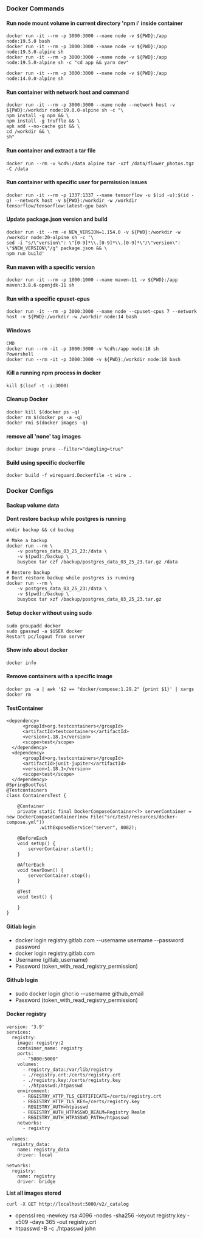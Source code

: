 ### Docker Commands

#### Run node mount volume in current directory 'npm i' inside container

```
docker run -it --rm -p 3000:3000 --name node -v ${PWD}:/app node:19.5.0 bash
docker run -it --rm -p 3000:3000 --name node -v ${PWD}:/app node:19.5.0-alpine sh
docker run -it --rm -p 3000:3000 --name node -v ${PWD}:/app node:19.5.0-alpine sh -c "cd app && yarn dev"

docker run -it --rm -p 3000:3000 --name node -v ${PWD}:/app node:14.0.0-alpine sh
```

#### Run container with network host and command

```
docker run -it --rm -p 3000:3000 --name node --network host -v ${PWD}:/workdir node:19.0.0-alpine sh -c "\
npm install -g npm && \
npm install -g truffle && \
apk add --no-cache git && \
cd /workdir && \
sh"
```

#### Run container and extract a tar file

```
docker run --rm -v %cd%:/data alpine tar -xzf /data/flower_photos.tgz -C /data
```

#### Run container with specific user for permission issues

```
docker run -it --rm -p 1337:1337 --name tensorflow -u $(id -u):$(id -g) --network host -v ${PWD}:/workdir -w /workdir tensorflow/tensorflow:latest-gpu bash
```

#### Update package.json version and build

```
docker run -it --rm -e NEW_VERSION=1.154.0 -v ${PWD}:/workdir -w /workdir node:20-alpine sh -c '\
sed -i "s/\"version\": \"[0-9]*\\.[0-9]*\\.[0-9]*\"/\"version\": \"$NEW_VERSION\"/g" package.json && \
npm run build'
```

#### Run maven with a specific version

```
docker run -it --rm -p 1000:1000 --name maven-11 -v ${PWD}:/app maven:3.8.6-openjdk-11 sh
```

#### Run with a specific cpuset-cpus

```
docker run -it --rm -p 3000:3000 --name node --cpuset-cpus 7 --network host -v ${PWD}:/workdir -w /workdir node:14 bash
```

#### Windows

```
CMD
docker run --rm -it -p 3000:3000 -v %cd%:/app node:18 sh
Powershell
docker run --rm -it -p 3000:3000 -v ${PWD}:/workdir node:18 bash
```

#### Kill a running npm process in docker

```
kill $(lsof -t -i:3000)
```

#### Cleanup Docker

```
docker kill $(docker ps -q)
docker rm $(docker ps -a -q)
docker rmi $(docker images -q)
```

#### remove all 'none' tag images

```
docker image prune --filter="dangling=true"
```

#### Build using specific dockerfile

```
docker build -f wireguard.Dockerfile -t wire .
```

### Docker Configs

#### Backup volume data

**Dont restore backup while postgres is running**

```
mkdir backup && cd backup

# Make a backup
docker run --rm \
    -v postgres_data_03_25_23:/data \
    -v $(pwd):/backup \
    busybox tar czf /backup/postgres_data_03_25_23.tar.gz /data
    
# Restore backup
# Dont restore backup while postgres is running
docker run --rm \
    -v postgres_data_03_25_23:/data \
    -v $(pwd):/backup \
    busybox tar xzf /backup/postgres_data_03_25_23.tar.gz
```

#### Setup docker without using sudo

```
sudo groupadd docker
sudo gpasswd -a $USER docker
Restart pc/logout from server
```

#### Show info about docker

```
docker info
```

#### Remove containers with a specific image

```
docker ps -a | awk '$2 == "docker/compose:1.29.2" {print $1}' | xargs docker rm
```

#### TestContainer

```
<dependency>
      <groupId>org.testcontainers</groupId>
      <artifactId>testcontainers</artifactId>
      <version>1.18.1</version>
      <scope>test</scope>
  </dependency>
  <dependency>
      <groupId>org.testcontainers</groupId>
      <artifactId>junit-jupiter</artifactId>
      <version>1.18.1</version>
      <scope>test</scope>
  </dependency>
@SpringBootTest
@Testcontainers
class ContainersTest {

    @Container
    private static final DockerComposeContainer<?> serverContainer = new DockerComposeContainer(new File("src/test/resources/docker-compose.yml"))
            .withExposedService("server", 8082);

    @BeforeEach
    void setUp() {
        serverContainer.start();
    }

    @AfterEach
    void tearDown() {
        serverContainer.stop();
    }

    @Test
    void test() {

    }
}
```

#### Gitlab login

- docker login registry.gitlab.com --username username --password password
- docker login registry.gitlab.com
- Username (gitlab_username)
- Password (token_with_read_registry_permission)

#### Github login

- sudo docker login ghcr.io --username github_email
- Password (token_with_read_registry_permission)

#### Docker registry

```
version: '3.9'
services:
  registry:
    image: registry:2
    container_name: registry
    ports:
      - "5000:5000"
    volumes:
      - registry_data:/var/lib/registry
      - ./registry.crt:/certs/registry.crt
      - ./registry.key:/certs/registry.key
      - ./htpasswd:/htpasswd
    environment:
      - REGISTRY_HTTP_TLS_CERTIFICATE=/certs/registry.crt
      - REGISTRY_HTTP_TLS_KEY=/certs/registry.key
      - REGISTRY_AUTH=htpasswd
      - REGISTRY_AUTH_HTPASSWD_REALM=Registry Realm
      - REGISTRY_AUTH_HTPASSWD_PATH=/htpasswd
    networks:
      - registry

volumes:
  registry_data:
    name: registry_data
    driver: local

networks:
  registry:
    name: registry
    driver: bridge

```

**List all images stored**

```curl -X GET http://localhost:5000/v2/_catalog```

- openssl req -newkey rsa:4096 -nodes -sha256 -keyout registry.key -x509 -days 365 -out registry.crt
- htpasswd -B -c ./htpasswd john



